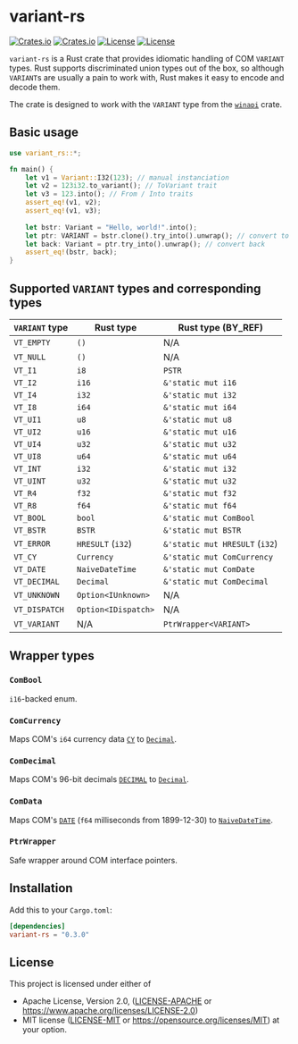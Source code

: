# variant-rs

[![Crates.io](https://img.shields.io/crates/v/variant-rs)](https://crates.io/crates/variant-rs)
[![Crates.io](https://img.shields.io/crates/d/variant-rs)](https://crates.io/crates/variant-rs)
[![License](https://img.shields.io/badge/license-Apache%202.0-blue)](https://github.com/zdimension/variant-rs/blob/master/LICENSE-APACHE)
[![License](https://img.shields.io/badge/license-MIT-blue)](https://github.com/zdimension/variant-rs/blob/master/LICENSE-MIT)

`variant-rs` is a Rust crate that provides idiomatic handling of COM `VARIANT` types. Rust supports discriminated
union types out of the box, so although `VARIANT`s are usually a pain to work with, Rust makes it easy to encode and
decode them.

The crate is designed to work with the `VARIANT` type from the [`winapi`](https://crates.io/crates/winapi) crate.

## Basic usage
```rust
use variant_rs::*;

fn main() {
    let v1 = Variant::I32(123); // manual instanciation
    let v2 = 123i32.to_variant(); // ToVariant trait
    let v3 = 123.into(); // From / Into traits
    assert_eq!(v1, v2);
    assert_eq!(v1, v3);
  
    let bstr: Variant = "Hello, world!".into();
    let ptr: VARIANT = bstr.clone().try_into().unwrap(); // convert to COM VARIANT
    let back: Variant = ptr.try_into().unwrap(); // convert back
    assert_eq!(bstr, back);
}
```

## Supported `VARIANT` types and corresponding types
| `VARIANT` type | Rust type           | Rust type (BY_REF)             |
|----------------|---------------------|--------------------------------|
| `VT_EMPTY`     | `()`                | N/A                            |
| `VT_NULL`      | `()`                | N/A                            |
| `VT_I1`        | `i8`                | `PSTR`                         |
| `VT_I2`        | `i16`               | `&'static mut i16`             |
| `VT_I4`        | `i32`               | `&'static mut i32`             |
| `VT_I8`        | `i64`               | `&'static mut i64`             |
| `VT_UI1`       | `u8`                | `&'static mut u8`              |
| `VT_UI2`       | `u16`               | `&'static mut u16`             |
| `VT_UI4`       | `u32`               | `&'static mut u32`             |
| `VT_UI8`       | `u64`               | `&'static mut u64`             |
| `VT_INT`       | `i32`               | `&'static mut i32`             |
| `VT_UINT`      | `u32`               | `&'static mut u32`             |
| `VT_R4`        | `f32`               | `&'static mut f32`             |
| `VT_R8`        | `f64`               | `&'static mut f64`             |
| `VT_BOOL`      | `bool`              | `&'static mut ComBool`         |
| `VT_BSTR`      | `BSTR`              | `&'static mut BSTR`            |
| `VT_ERROR`     | `HRESULT` (`i32`)   | `&'static mut HRESULT` (`i32`) |
| `VT_CY`        | `Currency`          | `&'static mut ComCurrency`     |
| `VT_DATE`      | `NaiveDateTime`     | `&'static mut ComDate`         |
| `VT_DECIMAL`   | `Decimal`           | `&'static mut ComDecimal`      |
| `VT_UNKNOWN`   | `Option<IUnknown>`  | N/A                            |
| `VT_DISPATCH`  | `Option<IDispatch>` | N/A                            |
| `VT_VARIANT`   | N/A                 | `PtrWrapper<VARIANT>`          |

## Wrapper types

### `ComBool`
`i16`-backed enum.

### `ComCurrency`
Maps COM's `i64` currency data [`CY`](https://docs.microsoft.com/en-us/windows/win32/api/wtypes/ns-wtypes-cy-r1) to [`Decimal`](https://docs.rs/rust_decimal/latest/rust_decimal/struct.Decimal.html).

### `ComDecimal`
Maps COM's 96-bit decimals [`DECIMAL`](https://docs.microsoft.com/en-us/windows/win32/api/wtypes/ns-wtypes-decimal-r1) to [`Decimal`](https://docs.rs/rust_decimal/latest/rust_decimal/struct.Decimal.html).

### `ComData`
Maps COM's [`DATE`](https://docs.microsoft.com/en-us/cpp/atl-mfc-shared/date-type?view=msvc-170) (`f64` milliseconds from 1899-12-30) to [`NaiveDateTime`](https://docs.rs/chrono/latest/chrono/naive/struct.NaiveDateTime.html).

### `PtrWrapper`
Safe wrapper around COM interface pointers.

## Installation
Add this to your `Cargo.toml`:
```toml
[dependencies]
variant-rs = "0.3.0"
```

## License
This project is licensed under either of
* Apache License, Version 2.0, ([LICENSE-APACHE](LICENSE-APACHE) or
  <https://www.apache.org/licenses/LICENSE-2.0>)
* MIT license ([LICENSE-MIT](LICENSE-MIT) or
  <https://opensource.org/licenses/MIT>)
  at your option.